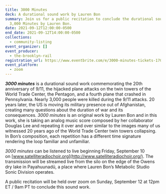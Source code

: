 ```yaml
---
title: 3000 Minutes
deck: A durational sound work by Lauren Bon
summary: Join us for a public recitation to conclude the durational sound work
  3,000 Minutes by Lauren Bon.
date: 2021-09-12T12:00:00-0500
end_date: 2021-09-12T14:00:00-0500
collections:
  - community-listing
event_organizer: []
event_producer:
  - the-brooklyn-rail
registration_url: https://www.eventbrite.com/e/3000-minutes-tickets-170162343149
event_platform:
  - zoom
---
```

***3000 minutes*** is a durational sound work commemorating the 20th anniversary of 9/11, the hijacked plane attacks on the twin towers of the World Trade Center, the Pentagon, and a fourth plane that crashed in Pennsylvania. Nearly 3,000 people were killed during the 9/11 attacks. 20 years later, the US is moving its military presence out of Afghanistan, creating many questions about the duration of war and its consequences. *3000 minutes* is an original work by Lauren Bon and in this work, she is taking an analog music score composed by her collaborator Douglas Lee and repeating it over and over similar to the images many of us witnessed 20 years ago of the World Trade Center twin towers collapsing. In Bon’s composition, each repetition has a different time signature rendering the loop familiar and unfamiliar.

*3000 minutes* can be listened to live beginning Friday, September 10 on [www.satelliteradiochoir.org](http://www.satelliteradiochoir.org/). The transmission will be streamed live from the silo on the edge of the Owens dry lake in Payahuunadü, a place where Lauren Bon’s Metabolic Studio Sonic Division operates.

A public recitation will be held over zoom on Sunday, September 12 at 12pm ET / 9am PT to conclude this sound work.